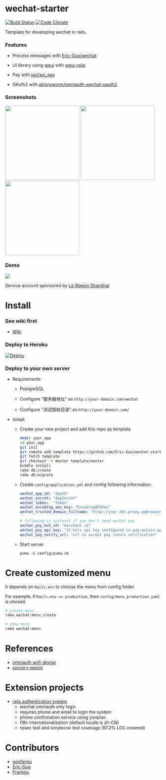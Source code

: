 # wechat-starter

[![Build Status][travis-badge]][travis]
[![Code Climate](https://codeclimate.com/github/Eric-Guo/wechat-starter/badges/gpa.svg)](https://codeclimate.com/github/Eric-Guo/wechat-starter)

Template for developing wechat in rails.

### Features

* Process messages with [Eric-Guo/wechat](https://github.com/Eric-Guo/wechat)

* UI library using [weui](https://github.com/weui/weui) with [weui-rails](https://github.com/Eric-Guo/weui-rails)

* Pay with [jasl/wx_pay](https://github.com/jasl/wx_pay)

* OAuth2 with [skinnyworm/omniauth-wechat-oauth2](https://github.com/skinnyworm/omniauth-wechat-oauth2)

### Screenshots

<img src="http://i.imgur.com/WimbzPX.png" width="240">
<img src="http://i.imgur.com/urwmWZv.png" width="240">
<img src="http://i.imgur.com/UPw6FRc.png" width="240">

### Demo

<img src="http://onrroy52y.bkt.clouddn.com/20170410223715_TvCyRq_1491834768.jpeg">

Service account sponsored by [Le Wagon Shanghai](https://www.lewagon.com/shanghai)

# Install

### See wiki first

* [Wiki](https://github.com/Eric-Guo/wechat-starter/wiki)

### Deploy to Heroku

[![Deploy](https://www.herokucdn.com/deploy/button.svg)](https://heroku.com/deploy)

### Deploy to your own server

* Requirements

    * PostgreSQL

    * Configure "服务器地址" as `http://your-domain.com/wechat`

    * Configure "测试授权目录" as `http://your-domain.com/`

* Install

    * Create your new project and add this repo as template

        ``` bash
        mkdir your_app
        cd your_app
        git init
        git remote add template https://github.com/Eric-Guo/wechat-starter.git
        git fetch template
        git checkout -b master template/master
        bundle install
        rake db:create
        rake db:migrate
        ```

    * Create `config/application.yml` and config following information:

        ``` yaml
        wechat_app_id: "AppID"
        wechat_secret: "AppSecret"
        wechat_token:  "Token"
        wechat_encoding_aes_key: "EncodingAESKey"
        wechat_trusted_domain_fullname: "http://your_dev.proxy.qqbrowser.cc"

        # following is optional if you don't need wechat pay
        wechat_pay_mch_id: "merchant id"
        wechat_pay_api_key: "32 bits api key configured in pay.weixin.qq.com"
        wechat_pay_notify_url: "url to accept pay result notification"
        ```

    * Start server

        `puma -C config/puma.rb`

# Create customized menu

It depends on `Rails.env` to choose the menu from config folder.

For example, if `Rails.env == production`, then `config/menu_production.yaml` is chosed.

``` bash
# create menu
rake wechat:menu_create

# show menu
rake wechat:menu
```

# References

* [omniauth with devise](https://github.com/plataformatec/devise/wiki/OmniAuth:-Overview)
* [sorcery-weixin](https://github.com/goofansu/sorcery-weixin)

# Extension projects

* [rails authentication system](https://github.com/frankgu/rails_authentication_system)
    - wechat omniauth only login
    - requires phone and email to login the system
    - phone confirmation service using yunpian
    - I18n internationalization (default locale is zh-CN)
    - rpsec test and simplecov test coverage (97.2% LOC covered)

# Contributors

* [goofansu](https://github.com/goofansu)
* [Eric-Guo](https://github.com/Eric-Guo)
* [Frankgu](https://github.com/frankgu)

[travis-badge]: https://travis-ci.org/Eric-Guo/wechat-starter.svg
[travis]: https://travis-ci.org/Eric-Guo/wechat-starter
